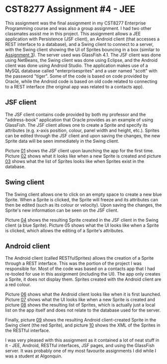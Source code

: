 # CST8277 Assignment #4 - JEE
This assignment was the final assignment in my CST8277 Enterprise Programming course and was also a group assignment. I had two other classmates assist me in this project. This assignment allows a JEE application with Persistence (JSF client), an Android client (that accesses a REST interface to a database), and a Swing client to connect to a server, with the Swing client showing the UI of Sprites bouncing in a box (similar to <a href="https://github.com/richard1990/CST8277-Assignment3">Assignment 3</a>). The server used was GlassFish 4.1. The JSF client was done using NetBeans, the Swing client was done using Eclipse, and the Android client was done using Android Studio. The application makes use of a MySQL database called "enterprisesprites" and a user named "scott" with the password "tiger". Some of the code is based on code provided by Oracle, while the Android code is based on old code related to connecting to a REST interface (the original app was related to a contacts app).

<h2>JSF client</h2>
The JSF client contains code provided by both my professor and the "address-book" application that Oracle provides as an example of using GlassFish. The JSF client allows one to create a Sprite and specify its attributes (e.g. x-axis position, colour, panel width and height, etc.). Sprites can be edited through the JSF client and upon saving the changes, the new Sprite data will be seen immediately in the Swing client.

Picture <a href="https://github.com/richard1990/CST8277-Assignment4/blob/master/1.png">01</a> shows the JSF client upon launching the app for the first time. Picture <a href="https://github.com/richard1990/CST8277-Assignment4/blob/master/2.png">02</a> shows what it looks like when a new Sprite is created and picture <a href="https://github.com/richard1990/CST8277-Assignment4/blob/master/3.png">03</a> shows what the list of Sprites looks like when Sprites exist in the database.

<h2>Swing client</h2>
The Swing client allows one to click on an empty space to create a new blue Sprite. When a Sprite is clicked, the Sprite will freeze and its attributes can then be edited (such as its colour or velocity). Upon saving the changes, the Sprite's new information can be seen on the JSF client.

Picture <a href="https://github.com/richard1990/CST8277-Assignment4/blob/master/4.png">04</a> shows the resulting Sprite created in the JSF client in the Swing client (a blue Sprite). Picture <a herf="https://github.com/richard1990/CST8277-Assignment4/blob/master/5.png">05</a> shows what the UI looks like when a Sprite is clicked, which allows the editing of a Sprite's attributes.

<h2>Android client</h2>
The Android client (called RESTfulSprites) allows the creation of a Sprite through a REST interface. This was the portion of the project I was responsible for. Most of the code was based on a contacts app that I had re-tooled for use in this assignment (including the UI). The app only creates a Sprite, it does not display them. Sprites created with the Android client are a red colour.

Picture <a href="https://github.com/richard1990/CST8277-Assignment4/blob/master/6.png">06</a> shows what the Android client looks like when it is first launched. Picture <a href="https://github.com/richard1990/CST8277-Assignment4/blob/master/7.png">07</a> shows what the UI looks like when a new Sprite is created and picture <a href="https://github.com/richard1990/CST8277-Assignment4/blob/master/8.png">08</a> shows the resulting list of Sprites, which is actually just a local list on the app itself and does not relate to the database used for the server.

Finally, picture <a href="https://github.com/richard1990/CST8277-Assignment4/blob/master/9.png">09</a> shows the resulting Android client-created Sprite in the Swing client (the red Sprite), and picture <a href="https://github.com/richard1990/CST8277-Assignment4/blob/master/10.png">10</a> shows the XML of the Sprites in the RESTful interface.

I was very pleased with this assignment as it contained a lot of neat stuff in it - JEE, Android, RESTful interfaces, JSF pages, and using the GlassFish server. It was probably one of my most favourite assignments I did while I was a student at Algonquin.
